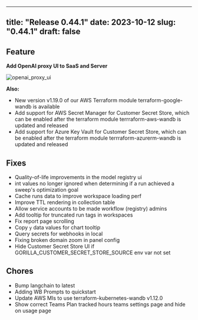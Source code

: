 
---
title: "Release 0.44.1"
date: 2023-10-12
slug: "0.44.1"
draft: false
---

## Feature

**Add OpenAI proxy UI to SaaS and Server**

![openai_proxy_ui](https://github.com/wandb/server/assets/7208315/8bc78df9-e0e7-455e-8c74-975caa96eccf)

**Also:**

* New version v1.19.0 of our AWS Terraform module terraform-google-wandb is available
* Add support for AWS Secret Manager for Customer Secret Store, which can be enabled after the terraform module terrraform-aws-wandb is updated and released
* Add support for Azure Key Vault for Customer Secret Store, which can be enabled after the terraform module terrraform-azurerm-wandb is updated and released

## Fixes

* Quality-of-life improvements in the model registry ui
* int values no longer ignored when determining if a run achieved a sweep's optimization goal
* Cache runs data to improve workspace loading perf
* Improve TTL rendering in collection table
* Allow service accounts to be made workflow (registry) admins
* Add tooltip for truncated run tags in workspaces
* Fix report page scrolling
* Copy `y` data values for chart tooltip
* Query secrets for webhooks in local
* Fixing broken domain zoom in panel config
* Hide Customer Secret Store UI if GORILLA_CUSTOMER_SECRET_STORE_SOURCE env var not set

## Chores

* Bump langchain to latest
* Adding WB Prompts to quickstart
* Update AWS MIs to use terraform-kubernetes-wandb v1.12.0
* Show correct Teams Plan tracked hours teams settings page and hide on usage page
